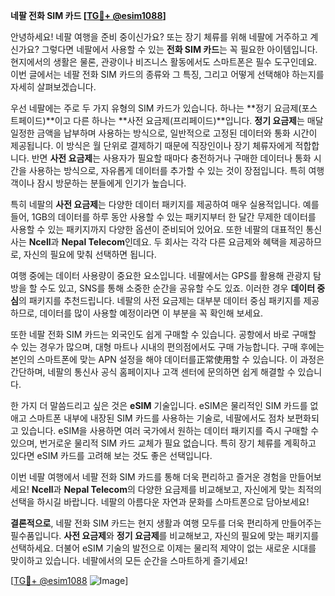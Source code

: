 **네팔 전화 SIM 카드 [[TG💪+ @esim1088](https://t.me/s/esim1088)]**

안녕하세요! 네팔 여행을 준비 중이신가요? 또는 장기 체류를 위해 네팔에 거주하고 계신가요? 그렇다면 네팔에서 사용할 수 있는 **전화 SIM 카드**는 꼭 필요한 아이템입니다. 현지에서의 생활은 물론, 관광이나 비즈니스 활동에서도 스마트폰은 필수 도구인데요. 이번 글에서는 네팔 전화 SIM 카드의 종류와 그 특징, 그리고 어떻게 선택해야 하는지를 자세히 살펴보겠습니다.

우선 네팔에는 주로 두 가지 유형의 SIM 카드가 있습니다. 하나는 **정기 요금제(포스트페이드)**이고 다른 하나는 **사전 요금제(프리페이드)**입니다. **정기 요금제**는 매달 일정한 금액을 납부하며 사용하는 방식으로, 일반적으로 고정된 데이터와 통화 시간이 제공됩니다. 이 방식은 월 단위로 결제하기 때문에 직장인이나 장기 체류자에게 적합합니다. 반면 **사전 요금제**는 사용자가 필요할 때마다 충전하거나 구매한 데이터나 통화 시간을 사용하는 방식으로, 자유롭게 데이터를 추가할 수 있는 것이 장점입니다. 특히 여행객이나 잠시 방문하는 분들에게 인기가 높습니다.

특히 네팔의 **사전 요금제**는 다양한 데이터 패키지를 제공하여 매우 실용적입니다. 예를 들어, 1GB의 데이터를 하루 동안 사용할 수 있는 패키지부터 한 달간 무제한 데이터를 사용할 수 있는 패키지까지 다양한 옵션이 준비되어 있어요. 또한 네팔의 대표적인 통신사는 **Ncell**과 **Nepal Telecom**인데요. 두 회사는 각각 다른 요금제와 혜택을 제공하므로, 자신의 필요에 맞춰 선택하면 됩니다.

여행 중에는 데이터 사용량이 중요한 요소입니다. 네팔에서는 GPS를 활용해 관광지 탐방을 할 수도 있고, SNS를 통해 소중한 순간을 공유할 수도 있죠. 이러한 경우 **데이터 중심**의 패키지를 추천드립니다. 네팔의 사전 요금제는 대부분 데이터 중심 패키지를 제공하므로, 데이터를 많이 사용할 예정이라면 이 부분을 꼭 확인해 보세요.

또한 네팔 전화 SIM 카드는 외국인도 쉽게 구매할 수 있습니다. 공항에서 바로 구매할 수 있는 경우가 많으며, 대형 마트나 시내의 편의점에서도 구매 가능합니다. 구매 후에는 본인의 스마트폰에 맞는 APN 설정을 해야 데이터를正常使用할 수 있습니다. 이 과정은 간단하며, 네팔의 통신사 공식 홈페이지나 고객 센터에 문의하면 쉽게 해결할 수 있습니다.

한 가지 더 말씀드리고 싶은 것은 **eSIM** 기술입니다. eSIM은 물리적인 SIM 카드를 없애고 스마트폰 내부에 내장된 SIM 카드를 사용하는 기술로, 네팔에서도 점차 보편화되고 있습니다. eSIM을 사용하면 여러 국가에서 원하는 데이터 패키지를 즉시 구매할 수 있으며, 번거로운 물리적 SIM 카드 교체가 필요 없습니다. 특히 장기 체류를 계획하고 있다면 eSIM 카드를 고려해 보는 것도 좋은 선택입니다.

이번 네팔 여행에서 네팔 전화 SIM 카드를 통해 더욱 편리하고 즐거운 경험을 만들어보세요! **Ncell**과 **Nepal Telecom**의 다양한 요금제를 비교해보고, 자신에게 맞는 최적의 선택을 하시길 바랍니다. 네팔의 아름다운 자연과 문화를 스마트폰으로 담아보세요!

**결론적으로**, 네팔 전화 SIM 카드는 현지 생활과 여행 모두를 더욱 편리하게 만들어주는 필수품입니다. **사전 요금제**와 **정기 요금제**를 비교해보고, 자신의 필요에 맞는 패키지를 선택하세요. 더불어 eSIM 기술의 발전으로 이제는 물리적 제약이 없는 새로운 시대를 맞이하고 있습니다. 네팔에서의 모든 순간을 스마트하게 즐기세요!

[[TG💪+ @esim1088](https://t.me/s/esim1088) ![Image](https://i.postimg.cc/Y0z9fWf4/image.png)]